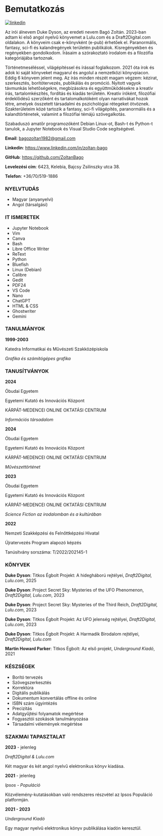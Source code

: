 # Bemutatkozás
[![linkedin](https://img.shields.io/badge/Zoltan_Bago-LinkedIn-blue)](https://www.linkedin.com/in/zoltan-bago/)

Az irói álnevem Duke Dyson, az eredeti nevem Bagó Zoltán. 2023-ban adtam ki első angol nyelvű könyvemet a Lulu.com és a Draft2Digital.com oldalakon. A könyveim csak e-könyvként (e-pub) érhetőek el. Paranormális, fantasy, sci-fi és kalandregények területén publikálok. Kisregényekben és regényekben gondolkodom. Írásaim a szórakoztató irodalom és a filozófia kategóriájába tartoznak.

Történetmeséléssel, világépítéssel és írással foglalkozom. 2021 óta írok és adok ki saját könyveket magyarul és angolul a nemzetközi könyvpiacon. Eddig 6 könyvem jelent meg. Az írás minden részét magam végzem: kézirat, szerkesztés, borítótervezés, publikálás és promóció. Nyitott vagyok távmunkás lehetőségekre, megbízásokra és együttműködésekre a kreatív írás, tartalomkészítés, fordítás és kiadás területén. Kreatív íróként, filozófiai érdeklődésű szerzőként és tartalomalkotóként olyan narratívákat hozok létre, amelyek összetett társadalmi és pszichológiai rétegeket ötvöznek. Szakterületeim közé tartozik a fantasy, sci-fi világépítés, paranormális és a kalandtörténetek, valamint a filozófiai témájú szövegalkotás.

Szabaduszó amatőr programozóként Debian Linux-ot, Bash-t és Python-t tanulok, a Jupyter Notebook és Visual Studio Code segítségével. 

**Email**: bagozoltan1982@gmail.com 

**Linkedin**: https://www.linkedin.com/in/zoltan-bago 

**GitHub**: https://github.com/ZoltanBago

**Levelezési cím**: 6423, Kelebia, Bajcsy Zsilinszky utca 38. 

**Telefon**: +36/70/519-1886

### NYELVTUDÁS
- Magyar (anyanyelvi) 
- Angol (társalgási)

### IT ISMERETEK
- Jupyter Notebook 
- Vim 
- Canva 
- Bash 
- Libre Office Writer 
- ReText 
- Python 
- Bluefish 
- Linux (Debian) 
- Calibre 
- Gedit 
- PDF24 
- VS Code 
- Nano 
- ChatGPT 
- HTML & CSS
- Ghostwriter 
- Gemini

### TANULMÁNYOK

**1999-2003**

Katedra Informatikai és Művészeti Szakközépiskola

*Grafika és számítógépes grafika*

### TANUSÍTVÁNYOK

**2024** 

Óbudai Egyetem 

Egyetemi Kutató és Innovációs Központ 

KÁRPÁT-MEDENCEI ONLINE OKTATÁSI CENTRUM

*Információs társadalom*

**2024**

Óbudai Egyetem 

Egyetemi Kutató és Innovációs Központ 

KÁRPÁT-MEDENCEI ONLINE OKTATÁSI CENTRUM

*Művészettörténet*

**2023** 

Óbudai Egyetem 

Egyetemi Kutató és Innovációs Központ 

KÁRPÁT-MEDENCEI ONLINE OKTATÁSI CENTRUM

*Science Fiction az irodalomban és a kultúrában*

**2022**

Nemzeti Szakképzési és Felnőttképzési Hivatal 

Újratervezés Program alapozó képzés

Tanúsítvány sorszáma: T/2022/202145-1

### KÖNYVEK

**Duke Dyson**: Titkos Égbolt Projekt: A hidegháború rejtélyei, *Draft2Digital, Lulu.com*, 2025 

**Duke Dyson**: Project Secret Sky: Mysteries of the UFO Phenomenon, *Draft2Digital, Lulu.com*, 2023

**Duke Dyson**: Project Secret Sky: Mysteries of the Third Reich, *Draft2Digital, Lulu.com*, 2023 

**Duke Dyson**: Titkos Égbolt Projekt: Az UFO jelenség rejtélyei, *Draft2Digital, Lulu.com*, 2023 

**Duke Dyson**: Titkos Égbolt Projekt: A Harmadik Birodalom rejtélyei, *Draft2Digital, Lulu.com* 

**Martin Howard Parker**: Titkos Égbolt: Az első projekt, *Underground Kiadó*, 2021

### KÉSZSÉGEK
- Borító tervezés   
- Szövegszerkesztés   
- Korrektúra   
- Digitális publikálás   
- Dokumentum konvertálás offline és online   
- ISBN szám ügyintézés   
- Precizitás   
- Adatgyűjtési folyamatok megértése   
- Fogyasztói szokások tanulmányozása   
- Társadalmi vélemények megértése

### SZAKMAI TAPASZTALAT

**2023** - jelenleg 

*Draft2Digital & Lulu.com*

Két magyar és két angol nyelvű elektronikus könyv kiadása.

**2021** - jelenleg 

*Ipsos - Populáció*

Közvélemény-kutatásokban való rendszeres részvétel az Ipsos Populáció platformján.

**2021 - 2023**
 
*Underground Kiadó*

Egy magyar nyelvű elektronikus könyv publikálása kiadón keresztül.

<!---
ZoltanBago/ZoltanBago is a ✨ special ✨ repository because its `README.md` (this file) appears on your GitHub profile.
You can click the Preview link to take a look at your changes.
--->
